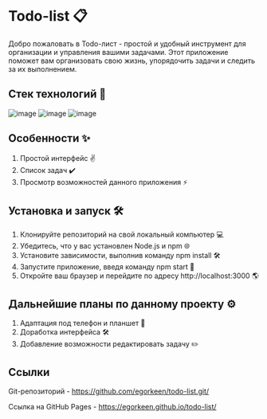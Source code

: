 # Todo-list 📋

Добро пожаловать в Todo-лист - простой и удобный инструмент для организации и управления вашими задачами. Этот приложение поможет вам организовать свою жизнь, упорядочить задачи и следить за их выполнением.

## Стек технологий 🔨
![image](https://github.com/egorkeen/todo-list/assets/112564078/873aee77-e5b4-4639-a490-abb0d2d81398) ![image](https://github.com/egorkeen/todo-list/assets/112564078/2bb9e703-da61-47c6-bb11-ecfa11b0392c) ![image](https://github.com/egorkeen/todo-list/assets/112564078/aa4bab23-dd20-4b24-9693-8bcfb4c56b56)

## Особенности ✨

1. Простой интерфейс ✌
2. Список задач ✔️
3. Просмотр возможностей данного приложения ⚡

## Установка и запуск 🛠️

1. Клонируйте репозиторий на свой локальный компьютер 💻
2. Убедитесь, что у вас установлен Node.js и npm 🌐
3. Установите зависимости, выполнив команду npm install 🛠️
4. Запустите приложение, введя команду npm start 🏁
5. Откройте ваш браузер и перейдите по адресу http://localhost:3000 🌎

## Дальнейшие планы по данному проекту ⚙️

1. Адаптация под телефон и планшет 📱
2. Доработка интерфейса 🛠️
3. Добавление возможности редактировать задачу ✏️

## Ссылки

Git-репозиторий - https://github.com/egorkeen/todo-list.git/

Ссылка на GitHub Pages - https://egorkeen.github.io/todo-list/
